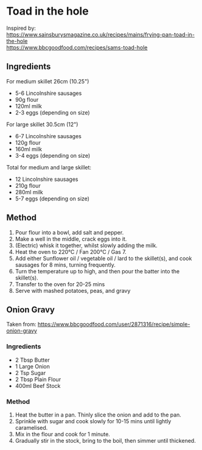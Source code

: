 # Toad in the hole

Inspired by: \
https://www.sainsburysmagazine.co.uk/recipes/mains/frying-pan-toad-in-the-hole \
https://www.bbcgoodfood.com/recipes/sams-toad-hole

## Ingredients

For medium skillet 26cm (10.25")

- 5-6 Lincolnshire sausages
- 90g flour
- 120ml milk
- 2-3 eggs (depending on size)

For large skillet 30.5cm (12")

- 6-7 Lincolnshire sausages
- 120g flour
- 160ml milk
- 3-4 eggs (depending on size)

Total for medium and large skillet:

- 12 Lincolnshire sausages
- 210g flour
- 280ml milk
- 5-7 eggs (depending on size)

## Method

1. Pour flour into a bowl, add salt and pepper.
2. Make a well in the middle, crack eggs into it.
3. (Electric) whisk it together, whilst slowly adding the milk.
4. Heat the oven to 220°C / Fan 200°C / Gas 7.
5. Add either Sunflower oil / vegetable oil / lard to the skillet(s), and cook sausages for 8 mins, turning frequently.
6. Turn the temperature up to high, and then pour the batter into the skillet(s).
7. Transfer to the oven for 20-25 mins
8. Serve with mashed potatoes, peas, and gravy

## Onion Gravy

Taken from: https://www.bbcgoodfood.com/user/2871316/recipe/simple-onion-gravy

### Ingredients

- 2 Tbsp Butter
- 1 Large Onion
- 2 Tsp Sugar
- 2 Tbsp Plain Flour
- 400ml Beef Stock

### Method

1. Heat the butter in a pan. Thinly slice the onion and add to the pan.
2. Sprinkle with sugar and cook slowly for 10-15 mins until lightly caramelised.
3. Mix in the flour and cook for 1 minute.
4. Gradually stir in the stock, bring to the boil, then simmer until thickened.
